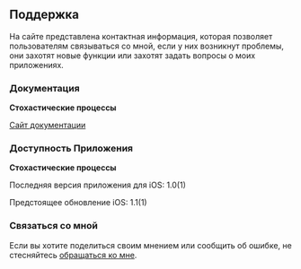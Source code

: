 ## Поддержка

На сайте представлена контактная информация, которая позволяет пользователям связываться со мной, если у них возникнут проблемы, они захотят новые функции или захотят задать вопросы о моих приложениях.

### Документация

**Стохастические процессы**

[Сайт документации](https://www.taketechease.com/time-series/stochastic-processes.html)

### Доступность Приложения

**Стохастические процессы**

Последняя версия приложения для iOS: 1.0(1)

Предстоящее обновление iOS: 1.1(1)

### Связаться со мной
Если вы хотите поделиться своим мнением или сообщить об ошибке, не стесняйтесь [обращаться ко мне](mailto:i.d.kosinska@gmail.com).
